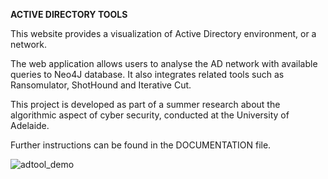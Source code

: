 <b>ACTIVE DIRECTORY TOOLS</b>

This website provides a visualization of Active Directory environment, or a network.

The web application allows users to analyse the AD network with available queries to Neo4J database. It also integrates related tools such as Ransomulator, ShotHound and Iterative Cut. 

This project is developed as part of a summer research about the algorithmic aspect of cyber security, conducted at the University of Adelaide. 

Further instructions can be found in the DOCUMENTATION file.


![adtool_demo](https://user-images.githubusercontent.com/64762998/236665334-9a661067-9ace-4701-a668-aca4ce429baa.png)

